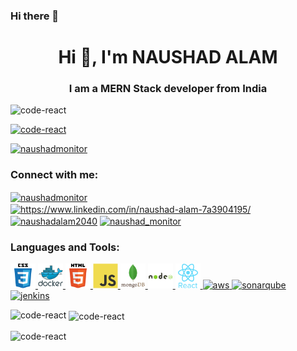 ### Hi there 👋

<h1 align="center">Hi 👋, I'm NAUSHAD ALAM</h1>
<h3 align="center">I am a MERN Stack developer from India</h3>

<p align="left"> <img src="https://komarev.com/ghpvc/?username=code-react&label=Profile%20views&color=0e75b6&style=flat" alt="code-react" /> </p>

<p align="left"> <a href="https://github.com/ryo-ma/github-profile-trophy"><img src="https://github-profile-trophy.vercel.app/?username=code-react" alt="code-react" /></a> </p>

<p align="left"> <a href="https://twitter.com/naushadmonitor" target="blank"><img src="https://img.shields.io/twitter/follow/naushadmonitor?logo=twitter&style=for-the-badge" alt="naushadmonitor" /></a> </p>

<h3 align="left">Connect with me:</h3>
<p align="left">
<a href="https://twitter.com/naushadmonitor" target="blank"><img align="center" src="https://raw.githubusercontent.com/rahuldkjain/github-profile-readme-generator/master/src/images/icons/Social/twitter.svg" alt="naushadmonitor" height="30" width="40" /></a>
<a href="https://linkedin.com/in/https://www.linkedin.com/in/naushad-alam-7a3904195/" target="blank"><img align="center" src="https://raw.githubusercontent.com/rahuldkjain/github-profile-readme-generator/master/src/images/icons/Social/linked-in-alt.svg" alt="https://www.linkedin.com/in/naushad-alam-7a3904195/" height="30" width="40" /></a>
<a href="https://fb.com/naushadalam2040" target="blank"><img align="center" src="https://raw.githubusercontent.com/rahuldkjain/github-profile-readme-generator/master/src/images/icons/Social/facebook.svg" alt="naushadalam2040" height="30" width="40" /></a>
<a href="https://instagram.com/naushad_monitor" target="blank"><img align="center" src="https://raw.githubusercontent.com/rahuldkjain/github-profile-readme-generator/master/src/images/icons/Social/instagram.svg" alt="naushad_monitor" height="30" width="40" /></a>
</p>

<h3 align="left">Languages and Tools:</h3>
<p align="left"> <a href="https://www.w3schools.com/css/" target="_blank" rel="noreferrer"> <img src="https://raw.githubusercontent.com/devicons/devicon/master/icons/css3/css3-original-wordmark.svg" alt="css3" width="40" height="40"/> </a> <a href="https://www.docker.com/" target="_blank" rel="noreferrer"> <img src="https://raw.githubusercontent.com/devicons/devicon/master/icons/docker/docker-original-wordmark.svg" alt="docker" width="40" height="40"/> </a> <a href="https://www.w3.org/html/" target="_blank" rel="noreferrer"> <img src="https://raw.githubusercontent.com/devicons/devicon/master/icons/html5/html5-original-wordmark.svg" alt="html5" width="40" height="40"/> </a> <a href="https://developer.mozilla.org/en-US/docs/Web/JavaScript" target="_blank" rel="noreferrer"> <img src="https://raw.githubusercontent.com/devicons/devicon/master/icons/javascript/javascript-original.svg" alt="javascript" width="40" height="40"/> </a> <a href="https://www.mongodb.com/" target="_blank" rel="noreferrer"> <img src="https://raw.githubusercontent.com/devicons/devicon/master/icons/mongodb/mongodb-original-wordmark.svg" alt="mongodb" width="40" height="40"/> </a> <a href="https://nodejs.org" target="_blank" rel="noreferrer"> <img src="https://raw.githubusercontent.com/devicons/devicon/master/icons/nodejs/nodejs-original-wordmark.svg" alt="nodejs" width="40" height="40"/> </a> <a href="https://reactjs.org/" target="_blank" rel="noreferrer"> <img src="https://raw.githubusercontent.com/devicons/devicon/master/icons/react/react-original-wordmark.svg" alt="react" width="40" height="40"/> </a>
<a href="https://aws.amazon.com/" target="_blank" rel="noreferrer"> <img src="https://cdn.worldvectorlogo.com/logos/amazon-web-services-3.svg" alt="aws" width="40" height="40"/> </a>
<a href="https://docs.sonarsource.com/" target="_blank" rel="noreferrer"> <img src="https://avatars.githubusercontent.com/u/545988?s=48&v=4" alt="sonarqube" width="40" height="40"/> </a>
<a href="https://www.jenkins.io/" target="_blank" rel="noreferrer"> <img src="https://s4.aconvert.com/convert/p3r68-cdx67/attvi-u6nmo.svg" alt="jenkins" width="40" height="40"/> </a></p>

<p><img align="left" src="https://github-readme-stats.vercel.app/api/top-langs?username=code-react&show_icons=true&locale=en&layout=compact" alt="code-react" /></p>

<p>&nbsp;<img align="center" src="https://github-readme-stats.vercel.app/api?username=code-react&show_icons=true&locale=en" alt="code-react" /></p>

<p><img align="center" src="https://github-readme-streak-stats.herokuapp.com/?user=code-react&" alt="code-react" /></p>

